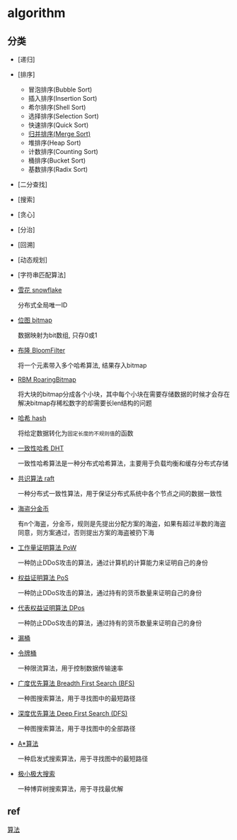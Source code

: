 # algorithm

## 分类

- [递归]

- [排序]

  - 冒泡排序(Bubble Sort)
  - 插入排序(Insertion Sort)
  - 希尔排序(Shell Sort)
  - 选择排序(Selection Sort)
  - 快速排序(Quick Sort)
  - [归并排序(Merge Sort)](algo-sort-merge.md)
  - 堆排序(Heap Sort)
  - 计数排序(Counting Sort)
  - 桶排序(Bucket Sort)
  - 基数排序(Radix Sort)

- [二分查找]

- [搜索]

- [贪心]

- [分治]

- [回溯]

- [动态规划]

- [字符串匹配算法]

- [雪花 snowflake](algo-snowflake.md)

    分布式全局唯一ID

- [位图 bitmap](ds-bitmap.md)  

    数据映射为bit数组, 只存0或1

- [布隆 BloomFilter](algo-bloomfilter.md)  

    将一个元素带入多个哈希算法, 结果存入bitmap

- [RBM RoaringBitmap](algo-roaringbitmap.md)

    将大块的bitmap分成各个小块，其中每个小块在需要存储数据的时候才会存在
    解决bitmap存稀松数字的却需要长len结构的问题

- [哈希 hash](algo-hash.md)

    将给定数据转化为`固定长度的不规则值`的函数

- [一致性哈希 DHT](algo-DHT.md)  

    一致性哈希算法是一种分布式哈希算法，主要用于负载均衡和缓存分布式存储

- [共识算法 raft](algo-raft.md)

    一种分布式一致性算法，用于保证分布式系统中各个节点之间的数据一致性

- [海盗分金币](algo-pirate-gold.md)

    有n个海盗，分金币，规则是先提出分配方案的海盗，如果有超过半数的海盗同意，则方案通过，否则提出方案的海盗被扔下海

- [工作量证明算法 PoW](algo-pow.md)

    一种防止DDoS攻击的算法，通过计算机的计算能力来证明自己的身份

- [权益证明算法 PoS](algo-pos.md)

    一种防止DDoS攻击的算法，通过持有的货币数量来证明自己的身份

- [代表权益证明算法 DPos](algo-dpos.md)

    一种防止DDoS攻击的算法，通过持有的货币数量来证明自己的身份

- [漏桶](algo-leaky-bucket.md)

- [令牌桶](algo-token-bucket.md)

   一种限流算法，用于控制数据传输速率

- [广度优先算法 Breadth First Search (BFS)](algo-bfs.md)

    一种图搜索算法，用于寻找图中的最短路径

- [深度优先算法 Deep First Search (DFS)](algo-dfs.md)

    一种图搜索算法，用于寻找图中的全部路径

- [A*算法](algo-a-star.md)

    一种启发式搜索算法，用于寻找图中的最短路径

- [极小极大搜索](algo-minimax.md)

    一种博弈树搜索算法，用于寻找最优解

## ref

[算法](https://cloud.tencent.com/developer/article/1101517)
